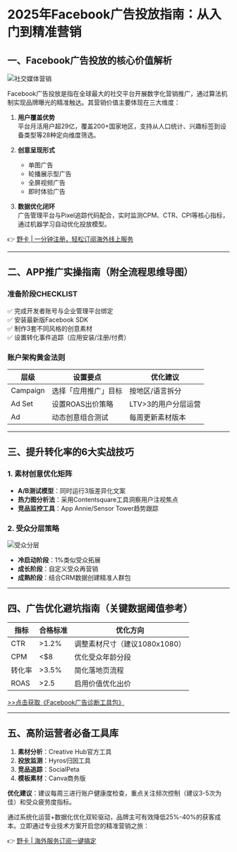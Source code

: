 # 2025年Facebook广告投放指南：从入门到精准营销

## 一、Facebook广告投放的核心价值解析
![社交媒体营销](https://via.placeholder.com/800x400)

Facebook广告投放是指在全球最大的社交平台开展数字化营销推广，通过算法机制实现品牌曝光的精准触达。其营销价值主要体现在三大维度：

1. **用户覆盖优势**  
   平台月活用户超29亿，覆盖200+国家地区，支持从人口统计、兴趣标签到设备类型等28种定向维度筛选。

2. **创意呈现形式**  
   - 单图广告
   - 轮播展示型广告
   - 全屏视频广告
   - 即时体验广告

3. **数据优化闭环**  
   广告管理平台与Pixel追踪代码配合，实时监测CPM、CTR、CPI等核心指标，通过机器学习自动优化投放模型。

👉 [野卡 | 一分钟注册，轻松订阅海外线上服务](https://bbtdd.com/yeka)

---

## 二、APP推广实操指南（附全流程思维导图）

### 准备阶段CHECKLIST
✅ 完成开发者账号与企业管理平台绑定  
✅ 安装最新版Facebook SDK  
✅ 制作3套不同风格的创意素材  
✅ 设置转化事件追踪（应用安装/注册/付费）

### 账户架构黄金法则
| 层级 | 设置要点 | 优化建议 |
|------|----------|----------|
| Campaign | 选择「应用推广」目标 | 按地区/语言拆分 |
| Ad Set  | 设置ROAS出价策略 | LTV>3的用户分层运营 |
| Ad      | 动态创意组合测试 | 每周更新素材版本 |

---

## 三、提升转化率的6大实战技巧

### 1. 素材创意优化矩阵
- **A/B测试模型**：同时运行3版差异化文案
- **热力图分析法**：采用Contentsquare工具洞察用户注视焦点
- **竞品监控工具**：App Annie/Sensor Tower趋势跟踪

### 2. 受众分层策略
![受众分层](https://via.placeholder.com/400x200)
- **冷启动阶段**：1%类似受众拓展
- **成长阶段**：自定义受众再营销
- **成熟阶段**：结合CRM数据创建精准人群包

---

## 四、广告优化避坑指南（关键数据阈值参考）
| 指标       | 合格标准 | 优化方向 |
|------------|----------|----------|
| CTR        | >1.2%   | 调整素材尺寸（建议1080x1080） |
| CPM        | <$8      | 优化受众年龄分段 |
| 转化率     | >3.5%   | 简化落地页流程 |
| ROAS       | >2.5     | 启用价值优化出价 |

[>>点击获取《Facebook广告诊断工具包》](https://bbtdd.com/yeka)

---

## 五、高阶运营者必备工具库
1. **素材分析**：Creative Hub官方工具
2. **投放监测**：Hyros归因工具
3. **竞品追踪**：SocialPeta
4. **模板素材**：Canva商务版

**优化建议**：建议每周三进行账户健康度检查，重点关注频次控制（建议3-5次为佳）和受众疲劳度指标。

通过系统化运营+数据化优化双轮驱动，品牌主可有效降低25%-40%的获客成本。立即通过专业技术方案开启您的精准营销之旅：

👉 [野卡 | 海外服务订阅一键搞定](https://bbtdd.com/yeka)